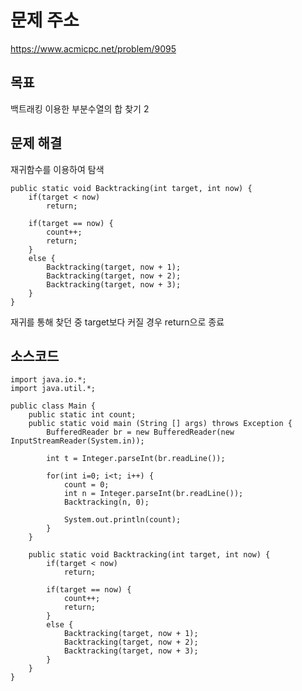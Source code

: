 # 문제 주소  
https://www.acmicpc.net/problem/9095

## 목표
백트래킹 이용한 부분수열의 합 찾기 2

## 문제 해결
재귀함수를 이용하여 탐색
```
public static void Backtracking(int target, int now) {
	if(target < now)
		return;
	
	if(target == now) {
		count++;
		return;
	}
	else {
		Backtracking(target, now + 1);
		Backtracking(target, now + 2);
		Backtracking(target, now + 3);
	}
}
```
재귀를 통해 찾던 중 target보다 커질 경우 return으로 종료 

## 소스코드
```
import java.io.*;
import java.util.*;

public class Main {
	public static int count;
	public static void main (String [] args) throws Exception {
		BufferedReader br = new BufferedReader(new InputStreamReader(System.in));
	
		int t = Integer.parseInt(br.readLine());
		
		for(int i=0; i<t; i++) {
			count = 0;
			int n = Integer.parseInt(br.readLine());
			Backtracking(n, 0);
			
			System.out.println(count);
		}
	}
	
	public static void Backtracking(int target, int now) {
		if(target < now)
			return;
		
		if(target == now) {
			count++;
			return;
		}
		else {
			Backtracking(target, now + 1);
			Backtracking(target, now + 2);
			Backtracking(target, now + 3);
		}
	}
}
```
